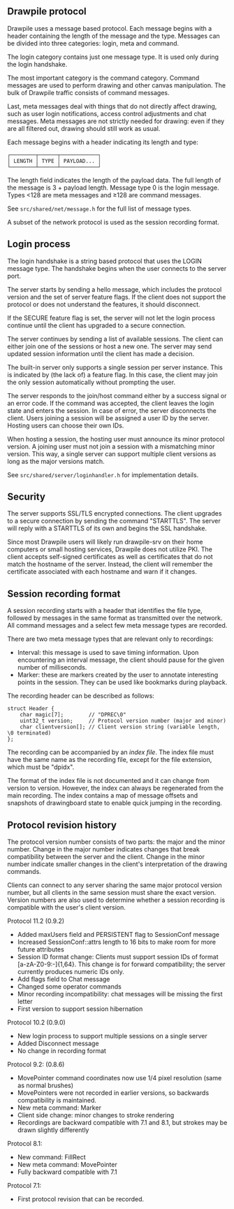 Drawpile protocol
-----------------

Drawpile uses a message based protocol. Each message begins with a header containing the length of the message and the type. Messages can be divided into three categories: login, meta and command.

The login category contains just one message type. It is used only during the login handshake.

The most important category is the command category. Command messages are used to perform drawing and other canvas manipulation. The bulk of Drawpile traffic consists of command messages.

Last, meta messages deal with things that do not directly affect drawing, such as user login notifications, access control adjustments and chat messages. Meta messages are not strictly needed for drawing: even if they are all filtered out, drawing should still work as usual.

Each message begins with a header indicating its length and type:

    ┌────────┬──────┬────────────┐
    │ LENGTH │ TYPE │ PAYLOAD... │
    └────────┴──────┴────────────┘

The length field indicates the length of the payload data. The full length of the message is 3 + payload length. Message type 0 is the login message. Types <128 are meta messages and ≥128 are command messages.

See `src/shared/net/message.h` for the full list of message types.

A subset of the network protocol is used as the session recording format.

## Login process

The login handshake is a string based protocol that uses the LOGIN message type. The handshake begins when the user connects to the server port.

The server starts by sending a hello message, which includes the protocol version and the set of server feature flags. If the client does not support the protocol or does not understand the features, it should disconnect.

If the SECURE feature flag is set, the server will not let the login process continue until the client has upgraded to a secure connection.

The server continues by sending a list of available sessions. The client can either join one of the sessions or host a new one. The server may send updated session information until the client has made a decision.

The built-in server only supports a single session per server instance. This is indicated by (the lack of) a feature flag. In this case, the client may join the only session automatically without prompting the user.

The server responds to the join/host command either by a success signal or an error code. If the command was accepted, the client leaves the login state and enters the session. In case of error, the server disconnects the client. Users joining a session will be assigned a user ID by the server. Hosting users can choose their own IDs.

When hosting a session, the hosting user must announce its minor protocol version. A joining user must not join a session with a mismatching minor version. This way, a single server can support multiple client versions as long as the major versions match.

See `src/shared/server/loginhandler.h` for implementation details.

## Security

The server supports SSL/TLS encrypted connections. The client upgrades to a secure connection by sending the command "STARTTLS". The server will reply with a STARTTLS of its own and begins the SSL handshake.

Since most Drawpile users will likely run drawpile-srv on their home computers or small hosting services, Drawpile does not utilize PKI. The client accepts self-signed certificates as well as certificates that do not match the hostname of the server. Instead, the client will remember the certificate associated with each hostname and warn if it changes.

## Session recording format

A session recording starts with a header that identifies the file type, followed by messages in the same format as transmitted over the network. All command messages and a select few meta message types are recorded.

There are two meta message types that are relevant only to recordings:

* Interval: this message is used to save timing information. Upon encountering an interval message, the client should pause for the given number of milliseconds.
* Marker: these are markers created by the user to annotate interesting points in the session. They can be used like bookmarks during playback.

The recording header can be described as follows:

    struct Header {
        char magic[7];        // "DPREC\0"
        uint32_t version;     // Protocol version number (major and minor)
        char clientversion[]; // Client version string (variable length, \0 terminated)
    };

The recording can be accompanied by an *index file*. The index file must have the same name as the recording file, except for the file extension, which must be "dpidx".

The format of the index file is not documented and it can change from version to version. However, the index can always be regenerated from the main recording. The index contains a map of message offsets and snapshots of drawingboard state to enable quick jumping in the recording.

## Protocol revision history

The protocol version number consists of two parts: the major and the minor number. Change in the major number indicates changes that break compatibility between the server and the client. Change in the minor number indicate smaller changes in the client's interpretation of the drawing commands.

Clients can connect to any server sharing the same major protocol version number, but all clients in the same session must share the exact version. Version numbers are also used to determine whether a session recording is compatible with the user's client version.

Protocol 11.2 (0.9.2)

 * Added maxUsers field and PERSISTENT flag to SessionConf message
 * Increased SessionConf::attrs length to 16 bits to make room for more future attributes
 * Session ID format change: Clients must support session IDs of format [a-zA-Z0-9:-]{1,64}. This change is for forward compatibility; the server currently produces numeric IDs only.
 * Add flags field to Chat message
 * Changed some operator commands
 * Minor recording incompatibility: chat messages will be missing the first letter
 * First version to support session hibernation

Protocol 10.2 (0.9.0)

 * New login process to support multiple sessions on a single server
 * Added Disconnect message
 * No change in recording format

Protocol 9.2: (0.8.6)

 * MovePointer command coordinates now use 1/4 pixel resolution (same as normal brushes)
 * MovePointers were not recorded in earlier versions, so backwards compatibility is maintained.
 * New meta command: Marker
 * Client side change: minor changes to stroke rendering
 * Recordings are backward compatible with 7.1 and 8.1, but strokes may be drawn slightly differently

Protocol 8.1:

 * New command: FillRect
 * New meta command: MovePointer
 * Fully backward compatible with 7.1

Protocol 7.1:

 * First protocol revision that can be recorded.

